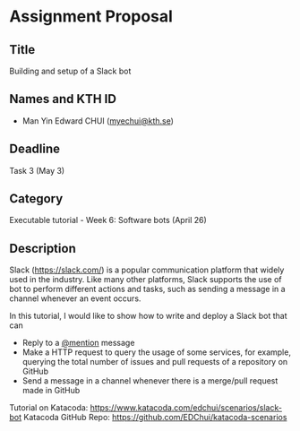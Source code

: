 # Assignment Proposal

## Title

Building and setup of a Slack bot

## Names and KTH ID

- Man Yin Edward CHUI (myechui@kth.se)

## Deadline

Task 3 (May 3)

## Category

Executable tutorial - Week 6: Software bots (April 26)

## Description

Slack (https://slack.com/) is a popular communication platform that widely used in the industry. Like many other platforms, Slack supports the use of bot to perform different actions and tasks, such as sending a message in a channel whenever an event occurs.

In this tutorial, I would like to show how to write and deploy a Slack bot that can 
- Reply to a [@mention](https://slack.com/help/articles/205240127-Use-mentions-in-Slack#mention-someone) message
- Make a HTTP request to query the usage of some services, for example, querying the total number of issues and pull requests of a repository on GitHub
- Send a message in a channel whenever there is a merge/pull request made in GitHub

Tutorial on Katacoda: https://www.katacoda.com/edchui/scenarios/slack-bot
Katacoda GitHub Repo: https://github.com/EDChui/katacoda-scenarios
